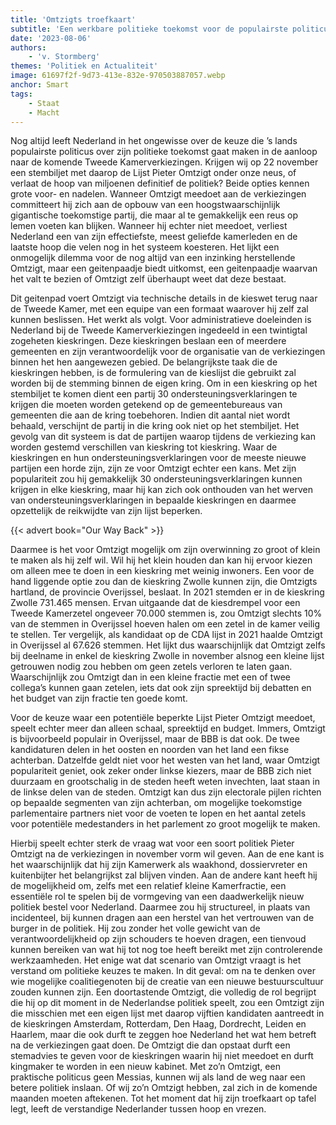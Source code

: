 ```yaml
---
title: 'Omtzigts troefkaart'
subtitle: 'Een werkbare politieke toekomst voor de populairste politicus van Nederland'
date: '2023-08-06'
authors:
    - 'v. Stormberg'
themes: 'Politiek en Actualiteit'
image: 61697f2f-9d73-413e-832e-970503887057.webp
anchor: Smart
tags:
    - Staat
    - Macht
---
```


Nog altijd leeft Nederland in het ongewisse over de keuze die ’s lands populairste politicus over zijn politieke toekomst gaat maken in de aanloop naar de komende Tweede Kamerverkiezingen. Krijgen wij op 22 november een stembiljet met daarop de Lijst Pieter Omtzigt onder onze neus, of verlaat de hoop van miljoenen definitief de politiek? Beide opties kennen grote voor- en nadelen. Wanneer Omtzigt meedoet aan de verkiezingen committeert hij zich aan de opbouw van een hoogstwaarschijnlijk gigantische toekomstige partij, die maar al te gemakkelijk een reus op lemen voeten kan blijken. Wanneer hij echter niet meedoet, verliest Nederland een van zijn effectiefste, meest geliefde kamerleden en de laatste hoop die velen nog in het systeem koesteren. Het lijkt een onmogelijk dilemma voor de nog altijd van een inzinking herstellende Omtzigt, maar een geitenpaadje biedt uitkomst, een geitenpaadje waarvan het valt te bezien of Omtzigt zelf überhaupt weet dat deze bestaat.

Dit geitenpad voert Omtzigt via technische details in de kieswet terug naar de Tweede Kamer, met een equipe van een formaat waarover hij zelf zal kunnen beslissen. Het werkt als volgt. Voor administratieve doeleinden is Nederland bij de Tweede Kamerverkiezingen ingedeeld in een twintigtal zogeheten kieskringen. Deze kieskringen beslaan een of meerdere gemeenten en zijn verantwoordelijk voor de organisatie van de verkiezingen binnen het hen aangewezen gebied. De belangrijkste taak die de kieskringen hebben, is de formulering van de kieslijst die gebruikt zal worden bij de stemming binnen de eigen kring. Om in een kieskring op het stembiljet te komen dient een partij 30 ondersteuningsverklaringen te krijgen die moeten worden getekend op de gemeentebureaus van gemeenten die aan de kring toebehoren. Indien dit aantal niet wordt behaald, verschijnt de partij in die kring ook niet op het stembiljet. Het gevolg van dit systeem is dat de partijen waarop tijdens de verkiezing kan worden gestemd verschillen van kieskring tot kieskring. Waar de kieskringen en hun ondersteuningsverklaringen voor de meeste nieuwe partijen een horde zijn, zijn ze voor Omtzigt echter een kans. Met zijn populariteit zou hij gemakkelijk 30 ondersteuningsverklaringen kunnen krijgen in elke kieskring, maar hij kan zich ook onthouden van het werven van ondersteuningsverklaringen in bepaalde kieskringen en daarmee opzettelijk de reikwijdte van zijn lijst beperken.

{{< advert book="Our Way Back" >}}

Daarmee is het voor Omtzigt mogelijk om zijn overwinning zo groot of klein te maken als hij zelf wil. Wil hij het klein houden dan kan hij ervoor kiezen om alleen mee te doen in een kieskring met weinig inwoners. Een voor de hand liggende optie zou dan de kieskring Zwolle kunnen zijn, die Omtzigts hartland,  de provincie Overijssel, beslaat. In 2021 stemden er in de kieskring Zwolle 731.465 mensen. Ervan uitgaande dat de kiesdrempel voor een Tweede Kamerzetel ongeveer 70.000 stemmen is, zou Omtzigt slechts 10% van de stemmen in Overijssel hoeven halen om een zetel in de kamer veilig te stellen. Ter vergelijk, als kandidaat op de CDA lijst in 2021 haalde Omtzigt in Overijssel al 67.626 stemmen. Het lijkt dus waarschijnlijk dat Omtzigt zelfs bij deelname in enkel de kieskring Zwolle in november alsnog een kleine lijst getrouwen nodig zou hebben om geen zetels verloren te laten gaan. Waarschijnlijk zou Omtzigt dan in een kleine fractie met een of twee collega’s kunnen gaan zetelen, iets dat ook zijn spreektijd bij debatten en het budget van zijn fractie ten goede komt.

Voor de keuze waar een potentiële beperkte Lijst Pieter Omtzigt meedoet, speelt echter meer dan alleen schaal, spreektijd en budget. Immers, Omtzigt is bijvoorbeeld populair in Overijssel, maar de BBB is dat ook. De twee kandidaturen delen in het oosten en noorden van het land een fikse achterban. Datzelfde geldt niet voor het westen van het land, waar Omtzigt populariteit geniet, ook zeker onder linkse kiezers, maar de BBB zich niet duurzaam en grootschalig in de steden heeft weten invechten, laat staan in de linkse delen van de steden. Omtzigt kan dus zijn electorale pijlen richten op bepaalde segmenten van zijn achterban, om mogelijke toekomstige parlementaire partners niet voor de voeten te lopen en het aantal zetels voor potentiële medestanders in het parlement zo groot mogelijk te maken.

Hierbij speelt echter sterk de vraag wat voor een soort politiek Pieter Omtzigt na de verkiezingen in november vorm wil geven. Aan de ene kant is het waarschijnlijk dat hij zijn Kamerwerk als waakhond, dossiervreter en kuitenbijter het belangrijkst zal blijven vinden. Aan de andere kant heeft hij de mogelijkheid om, zelfs met een relatief kleine Kamerfractie, een essentiële rol te spelen bij de vormgeving van een daadwerkelijk nieuw politiek bestel voor Nederland. Daarmee zou hij structureel, in plaats van incidenteel, bij kunnen dragen aan een herstel van het vertrouwen van de burger in de politiek. Hij zou zonder het volle gewicht van de verantwoordelijkheid op zijn schouders te hoeven dragen, een tienvoud kunnen bereiken van wat hij tot nog toe heeft bereikt met zijn controlerende werkzaamheden. Het enige wat dat scenario van Omtzigt vraagt is het verstand om politieke keuzes te maken. In dit geval: om na te denken over wie mogelijke coalitiegenoten bij de creatie van een nieuwe bestuurscultuur zouden kunnen zijn. Een doortastende Omtzigt, die volledig de rol begrijpt die hij op dit moment in de Nederlandse politiek speelt, zou een Omtzigt zijn die misschien met een eigen lijst met daarop vijftien kandidaten aantreedt in de kieskringen Amsterdam, Rotterdam, Den Haag, Dordrecht, Leiden en Haarlem, maar die ook durft te zeggen hoe Nederland het wat hem betreft na de verkiezingen gaat doen. De Omtzigt die dan opstaat durft een stemadvies te geven voor de kieskringen waarin hij niet meedoet en durft kingmaker te worden in een nieuw kabinet. Met zo’n Omtzigt, een praktische politicus geen Messias, kunnen wij als land de weg naar een betere politiek inslaan. Of wij zo’n Omtzigt hebben, zal zich in de komende maanden moeten aftekenen. Tot het moment dat hij zijn troefkaart op tafel legt, leeft de verstandige Nederlander tussen hoop en vrezen.
